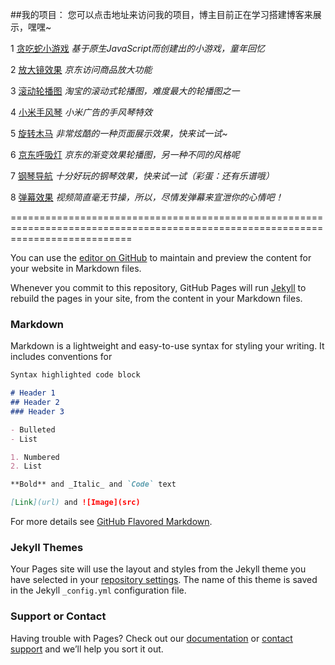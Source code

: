 ##我的项目：
您可以点击地址来访问我的项目，博主目前正在学习搭建博客来展示，嘿嘿~

1 [贪吃蛇小游戏](https://lucasbai.github.io/贪吃蛇)
_基于原生JavaScript而创建出的小游戏，童年回忆_

2 [放大镜效果](https://lucasbai.github.io/放大镜效果)
_京东访问商品放大功能_

3 [滚动轮播图](https://lucasbai.github.io/滚动轮播图)
_淘宝的滚动式轮播图，难度最大的轮播图之一_

4 [小米手风琴](https://lucasbai.github.io/小米手风琴)
_小米广告的手风琴特效_

5 [旋转木马](https://lucasbai.github.io/旋转木马)
_非常炫酷的一种页面展示效果，快来试一试~_

6 [京东呼吸灯](https://lucasbai.github.io/京东呼吸灯)
_京东的渐变效果轮播图，另一种不同的风格呢_

7 [钢琴导航](https://lucasbai.github.io/钢琴导航)
_十分好玩的钢琴效果，快来试一试（彩蛋：还有乐谱哦）_

8 [弹幕效果](https://lucasbai.github.io/弹幕效果)
_视频简直毫无节操，所以，尽情发弹幕来宣泄你的心情吧！_



=================================================================================================================================

You can use the [editor on GitHub](https://github.com/LucasBai/LucasBai.github.io/edit/master/index.md) to maintain and preview the content for your website in Markdown files.

Whenever you commit to this repository, GitHub Pages will run [Jekyll](https://jekyllrb.com/) to rebuild the pages in your site, from the content in your Markdown files.

### Markdown

Markdown is a lightweight and easy-to-use syntax for styling your writing. It includes conventions for

```markdown
Syntax highlighted code block

# Header 1
## Header 2
### Header 3

- Bulleted
- List

1. Numbered
2. List

**Bold** and _Italic_ and `Code` text

[Link](url) and ![Image](src)
```

For more details see [GitHub Flavored Markdown](https://guides.github.com/features/mastering-markdown/).

### Jekyll Themes

Your Pages site will use the layout and styles from the Jekyll theme you have selected in your [repository settings](https://github.com/LucasBai/LucasBai.github.io/settings). The name of this theme is saved in the Jekyll `_config.yml` configuration file.

### Support or Contact

Having trouble with Pages? Check out our [documentation](https://help.github.com/categories/github-pages-basics/) or [contact support](https://github.com/contact) and we’ll help you sort it out.
